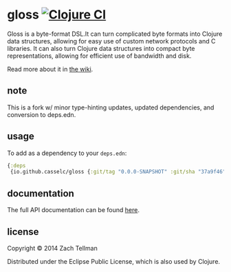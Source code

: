 # gloss [![Clojure CI](https://github.com/casselc/gloss/actions/workflows/test.yml/badge.svg)](https://github.com/casselc/gloss/actions/workflows/test.yml)

Gloss is a byte-format DSL.It can turn complicated byte formats into Clojure data structures, allowing
for easy use of custom network protocols and C libraries.  It can also turn Clojure data structures into
compact byte representations, allowing for efficient use of bandwidth and disk.

Read more about it in [the wiki](https://github.com/ztellman/gloss/wiki).

## note

This is a fork w/ minor type-hinting updates, updated dependencies, and conversion to deps.edn.

## usage

To add as a dependency to your `deps.edn`:

```clj
{:deps
 {io.github.casselc/gloss {:git/tag "0.0.0-SNAPSHOT" :git/sha "37a9f46"}}}
```

## documentation

The full API documentation can be found [here](http://aleph.io/codox/gloss/).

## license

Copyright © 2014 Zach Tellman

Distributed under the Eclipse Public License, which is also used by Clojure.
